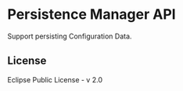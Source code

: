 # Persistence Manager API

Support persisting Configuration Data.

## License

Eclipse Public License - v 2.0
